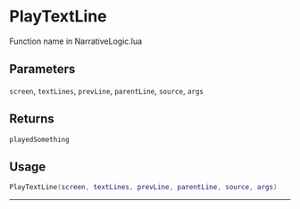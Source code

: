 # PlayTextLine
Function name in NarrativeLogic.lua
## Parameters
`screen`, `textLines`, `prevLine`, `parentLine`, `source`, `args`
## Returns
`playedSomething`
## Usage
```lua
PlayTextLine(screen, textLines, prevLine, parentLine, source, args)
```
---
